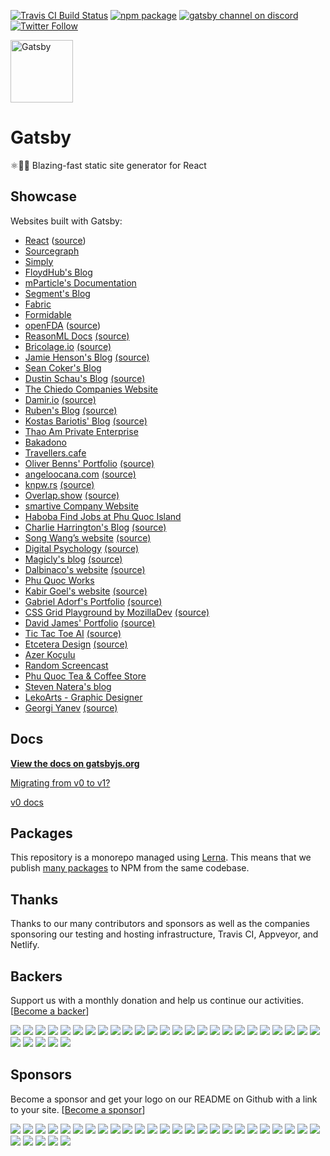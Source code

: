 [![Travis CI Build Status](https://travis-ci.org/gatsbyjs/gatsby.svg?branch=master)](https://travis-ci.org/gatsbyjs/gatsby)
[![npm package](https://img.shields.io/npm/v/gatsby.svg?style=flat-square)](https://www.npmjs.org/package/gatsby)
[![gatsby channel on discord](https://img.shields.io/badge/discord-gatsby%40reactiflux-738bd7.svg?style=flat-square)](https://discord.gg/0ZcbPKXt5bVoxkfV)
[![Twitter Follow](https://img.shields.io/twitter/follow/gatsbyjs.svg?style=social)](https://twitter.com/gatsbyjs)

<img alt="Gatsby" src="https://www.gatsbyjs.org/gatsby-negative.svg" width="100">

# Gatsby

⚛️📄🚀 Blazing-fast static site generator for React

## Showcase

Websites built with Gatsby:
* [React](https://reactjs.org/) ([source](https://github.com/reactjs/reactjs.org))
* [Sourcegraph](https://about.sourcegraph.com)
* [Simply](https://simply.co.za)
* [FloydHub's Blog](https://blog.floydhub.com)
* [mParticle's Documentation](https://docs.mparticle.com)
* [Segment's Blog](https://segment.com/blog/)
* [Fabric](https://meetfabric.com/)
* [Formidable](https://formidable.com/)
* [openFDA](https://open.fda.gov/) ([source](https://github.com/FDA/open.fda.gov))
* [ReasonML Docs](https://reasonml.github.io/) [(source)](https://github.com/reasonml/reasonml.github.io)
* [Bricolage.io](https://www.bricolage.io/) [(source)](https://github.com/KyleAMathews/blog)
* [Jamie Henson's Blog](http://jamiehenson.com/) [(source)](https://github.com/jamiehenson/jh47-gatsby)
* [Sean Coker's Blog](https://sean.is/)
* [Dustin Schau's Blog](https://dustinschau.com/blog/) [(source)](https://github.com/dschau/blog)
* [The Chiedo Companies Website](https://www.chiedo.com)
* [Damir.io](http://damir.io/) [(source)](https://github.com/dvzrd/gatsby-sfiction)
* [Ruben's Blog](https://vagr9k.me/) [(source)](https://github.com/Vagr9K/Blog)
* [Kostas Bariotis' Blog](https://kostasbariotis.com/) [(source)](https://github.com/kbariotis/kostasbariotis.com)
* [Thao Am Private Enterprise](http://thaoam.com/)
* [Bakadono](http://bakadono.com/)
* [Travellers.cafe](https://travellers.cafe/)
* [Oliver Benns' Portfolio](https://oliverbenns.com) [(source)](https://github.com/oliverbenns/oliverbenns.com)
* [angeloocana.com](https://angeloocana.com) [(source)](https://github.com/angeloocana/angeloocana)
* [knpw.rs](https://knpw.rs) [(source)](https://github.com/knpwrs/knpw.rs)
* [Overlap.show](https://overlap.show) [(source)](https://github.com/pouretrebelle/overlap.show)
* [smartive Company Website](https://smartive.ch)
* [Haboba Find Jobs at Phu Quoc Island](http://haboba.com)
* [Charlie Harrington's Blog](https://charlieharrington.com) [(source)](https://github.com/whatrocks/blog)
* [Song Wang’s website](https://songwang.io/) [(source)](https://github.com/wangsongiam/songwang.io)
* [Digital Psychology](http://digitalpsychology.io) [(source)](https://github.com/danistefanovic/digitalpsychology.io)
* [Magicly's blog](https://magicly.me/) [(source)](https://github.com/magicly/gatsby-blog)
* [Dalbinaco's website](http://dalbinaco.com/) [(source)](https://github.com/dalbinaco/dalbinaco.github.io)
* [Phu Quoc Works](http://phuquocworks.net)
* [Kabir Goel's website](https://kbrgl.github.io) [(source)](https://github.com/kbrgl/kbrgl.github.io)
* [Gabriel Adorf's Portfolio](https://gabrieladorf.com/) [(source)](https://github.com/gabdorf/gabriel-adorf-portfolio)
* [CSS Grid Playground by MozillaDev](https://mozilladevelopers.github.io/playground/) [(source)](https://github.com/MozillaDevelopers/playground)
* [David James' Portfolio](http://dfjames.com) [(source)](https://github.com/daviddeejjames/dfjames-gatsby)
* [Tic Tac Toe AI](https://tic-tac-toe-ai.surge.sh) [(source)](https://github.com/angeloocana/tic-tac-toe-ai)
* [Etcetera Design](https://etcetera.design) [(source)](https://github.com/etceteradesign/website)
* [Azer Koçulu](http://azer.bike)
* [Random Screencast](https://randomscreencast.com)
* [Phu Quoc Tea & Coffee Store](http://trasuaphuquoc.com)
* [Steven Natera's blog](https://www.stevennatera.com)
* [LekoArts - Graphic Designer](https://www.lekoarts.de)
* [Georgi Yanev](https://blog.georgi-yanev.com) [(source)](https://github.com/jumpalottahigh/blog.georgi-yanev.com)

## Docs

**[View the docs on gatsbyjs.org](https://www.gatsbyjs.org/docs/)**

[Migrating from v0 to v1?](https://www.gatsbyjs.org/docs/migrating-from-v0-to-v1/)

[v0 docs](/v0-README.md)

## Packages

This repository is a monorepo managed using [Lerna](https://github.com/lerna/lerna). This means that we publish [many packages](/packages) to NPM from the same codebase.

## Thanks

Thanks to our many contributors and sponsors as well as the companies sponsoring our testing and hosting infrastructure, Travis CI, Appveyor, and Netlify.

## Backers

Support us with a monthly donation and help us continue our activities. [[Become a backer](https://opencollective.com/gatsby#backer)]

<a href="https://opencollective.com/gatsby/backer/0/website" target="_blank"><img src="https://opencollective.com/gatsby/backer/0/avatar.svg"></a>
<a href="https://opencollective.com/gatsby/backer/1/website" target="_blank"><img src="https://opencollective.com/gatsby/backer/1/avatar.svg"></a>
<a href="https://opencollective.com/gatsby/backer/2/website" target="_blank"><img src="https://opencollective.com/gatsby/backer/2/avatar.svg"></a>
<a href="https://opencollective.com/gatsby/backer/3/website" target="_blank"><img src="https://opencollective.com/gatsby/backer/3/avatar.svg"></a>
<a href="https://opencollective.com/gatsby/backer/4/website" target="_blank"><img src="https://opencollective.com/gatsby/backer/4/avatar.svg"></a>
<a href="https://opencollective.com/gatsby/backer/5/website" target="_blank"><img src="https://opencollective.com/gatsby/backer/5/avatar.svg"></a>
<a href="https://opencollective.com/gatsby/backer/6/website" target="_blank"><img src="https://opencollective.com/gatsby/backer/6/avatar.svg"></a>
<a href="https://opencollective.com/gatsby/backer/7/website" target="_blank"><img src="https://opencollective.com/gatsby/backer/7/avatar.svg"></a>
<a href="https://opencollective.com/gatsby/backer/8/website" target="_blank"><img src="https://opencollective.com/gatsby/backer/8/avatar.svg"></a>
<a href="https://opencollective.com/gatsby/backer/9/website" target="_blank"><img src="https://opencollective.com/gatsby/backer/9/avatar.svg"></a>
<a href="https://opencollective.com/gatsby/backer/10/website" target="_blank"><img src="https://opencollective.com/gatsby/backer/10/avatar.svg"></a>
<a href="https://opencollective.com/gatsby/backer/11/website" target="_blank"><img src="https://opencollective.com/gatsby/backer/11/avatar.svg"></a>
<a href="https://opencollective.com/gatsby/backer/12/website" target="_blank"><img src="https://opencollective.com/gatsby/backer/12/avatar.svg"></a>
<a href="https://opencollective.com/gatsby/backer/13/website" target="_blank"><img src="https://opencollective.com/gatsby/backer/13/avatar.svg"></a>
<a href="https://opencollective.com/gatsby/backer/14/website" target="_blank"><img src="https://opencollective.com/gatsby/backer/14/avatar.svg"></a>
<a href="https://opencollective.com/gatsby/backer/15/website" target="_blank"><img src="https://opencollective.com/gatsby/backer/15/avatar.svg"></a>
<a href="https://opencollective.com/gatsby/backer/16/website" target="_blank"><img src="https://opencollective.com/gatsby/backer/16/avatar.svg"></a>
<a href="https://opencollective.com/gatsby/backer/17/website" target="_blank"><img src="https://opencollective.com/gatsby/backer/17/avatar.svg"></a>
<a href="https://opencollective.com/gatsby/backer/18/website" target="_blank"><img src="https://opencollective.com/gatsby/backer/18/avatar.svg"></a>
<a href="https://opencollective.com/gatsby/backer/19/website" target="_blank"><img src="https://opencollective.com/gatsby/backer/19/avatar.svg"></a>
<a href="https://opencollective.com/gatsby/backer/20/website" target="_blank"><img src="https://opencollective.com/gatsby/backer/20/avatar.svg"></a>
<a href="https://opencollective.com/gatsby/backer/21/website" target="_blank"><img src="https://opencollective.com/gatsby/backer/21/avatar.svg"></a>
<a href="https://opencollective.com/gatsby/backer/22/website" target="_blank"><img src="https://opencollective.com/gatsby/backer/22/avatar.svg"></a>
<a href="https://opencollective.com/gatsby/backer/23/website" target="_blank"><img src="https://opencollective.com/gatsby/backer/23/avatar.svg"></a>
<a href="https://opencollective.com/gatsby/backer/24/website" target="_blank"><img src="https://opencollective.com/gatsby/backer/24/avatar.svg"></a>
<a href="https://opencollective.com/gatsby/backer/25/website" target="_blank"><img src="https://opencollective.com/gatsby/backer/25/avatar.svg"></a>
<a href="https://opencollective.com/gatsby/backer/26/website" target="_blank"><img src="https://opencollective.com/gatsby/backer/26/avatar.svg"></a>
<a href="https://opencollective.com/gatsby/backer/27/website" target="_blank"><img src="https://opencollective.com/gatsby/backer/27/avatar.svg"></a>
<a href="https://opencollective.com/gatsby/backer/28/website" target="_blank"><img src="https://opencollective.com/gatsby/backer/28/avatar.svg"></a>
<a href="https://opencollective.com/gatsby/backer/29/website" target="_blank"><img src="https://opencollective.com/gatsby/backer/29/avatar.svg"></a>


## Sponsors

Become a sponsor and get your logo on our README on Github with a link to your site. [[Become a sponsor](https://opencollective.com/gatsby#sponsor)]

<a href="https://opencollective.com/gatsby/sponsor/0/website" target="_blank"><img src="https://opencollective.com/gatsby/sponsor/0/avatar.svg"></a>
<a href="https://opencollective.com/gatsby/sponsor/1/website" target="_blank"><img src="https://opencollective.com/gatsby/sponsor/1/avatar.svg"></a>
<a href="https://opencollective.com/gatsby/sponsor/2/website" target="_blank"><img src="https://opencollective.com/gatsby/sponsor/2/avatar.svg"></a>
<a href="https://opencollective.com/gatsby/sponsor/3/website" target="_blank"><img src="https://opencollective.com/gatsby/sponsor/3/avatar.svg"></a>
<a href="https://opencollective.com/gatsby/sponsor/4/website" target="_blank"><img src="https://opencollective.com/gatsby/sponsor/4/avatar.svg"></a>
<a href="https://opencollective.com/gatsby/sponsor/5/website" target="_blank"><img src="https://opencollective.com/gatsby/sponsor/5/avatar.svg"></a>
<a href="https://opencollective.com/gatsby/sponsor/6/website" target="_blank"><img src="https://opencollective.com/gatsby/sponsor/6/avatar.svg"></a>
<a href="https://opencollective.com/gatsby/sponsor/7/website" target="_blank"><img src="https://opencollective.com/gatsby/sponsor/7/avatar.svg"></a>
<a href="https://opencollective.com/gatsby/sponsor/8/website" target="_blank"><img src="https://opencollective.com/gatsby/sponsor/8/avatar.svg"></a>
<a href="https://opencollective.com/gatsby/sponsor/9/website" target="_blank"><img src="https://opencollective.com/gatsby/sponsor/9/avatar.svg"></a>
<a href="https://opencollective.com/gatsby/sponsor/10/website" target="_blank"><img src="https://opencollective.com/gatsby/sponsor/10/avatar.svg"></a>
<a href="https://opencollective.com/gatsby/sponsor/11/website" target="_blank"><img src="https://opencollective.com/gatsby/sponsor/11/avatar.svg"></a>
<a href="https://opencollective.com/gatsby/sponsor/12/website" target="_blank"><img src="https://opencollective.com/gatsby/sponsor/12/avatar.svg"></a>
<a href="https://opencollective.com/gatsby/sponsor/13/website" target="_blank"><img src="https://opencollective.com/gatsby/sponsor/13/avatar.svg"></a>
<a href="https://opencollective.com/gatsby/sponsor/14/website" target="_blank"><img src="https://opencollective.com/gatsby/sponsor/14/avatar.svg"></a>
<a href="https://opencollective.com/gatsby/sponsor/15/website" target="_blank"><img src="https://opencollective.com/gatsby/sponsor/15/avatar.svg"></a>
<a href="https://opencollective.com/gatsby/sponsor/16/website" target="_blank"><img src="https://opencollective.com/gatsby/sponsor/16/avatar.svg"></a>
<a href="https://opencollective.com/gatsby/sponsor/17/website" target="_blank"><img src="https://opencollective.com/gatsby/sponsor/17/avatar.svg"></a>
<a href="https://opencollective.com/gatsby/sponsor/18/website" target="_blank"><img src="https://opencollective.com/gatsby/sponsor/18/avatar.svg"></a>
<a href="https://opencollective.com/gatsby/sponsor/19/website" target="_blank"><img src="https://opencollective.com/gatsby/sponsor/19/avatar.svg"></a>
<a href="https://opencollective.com/gatsby/sponsor/20/website" target="_blank"><img src="https://opencollective.com/gatsby/sponsor/20/avatar.svg"></a>
<a href="https://opencollective.com/gatsby/sponsor/21/website" target="_blank"><img src="https://opencollective.com/gatsby/sponsor/21/avatar.svg"></a>
<a href="https://opencollective.com/gatsby/sponsor/22/website" target="_blank"><img src="https://opencollective.com/gatsby/sponsor/22/avatar.svg"></a>
<a href="https://opencollective.com/gatsby/sponsor/23/website" target="_blank"><img src="https://opencollective.com/gatsby/sponsor/23/avatar.svg"></a>
<a href="https://opencollective.com/gatsby/sponsor/24/website" target="_blank"><img src="https://opencollective.com/gatsby/sponsor/24/avatar.svg"></a>
<a href="https://opencollective.com/gatsby/sponsor/25/website" target="_blank"><img src="https://opencollective.com/gatsby/sponsor/25/avatar.svg"></a>
<a href="https://opencollective.com/gatsby/sponsor/26/website" target="_blank"><img src="https://opencollective.com/gatsby/sponsor/26/avatar.svg"></a>
<a href="https://opencollective.com/gatsby/sponsor/27/website" target="_blank"><img src="https://opencollective.com/gatsby/sponsor/27/avatar.svg"></a>
<a href="https://opencollective.com/gatsby/sponsor/28/website" target="_blank"><img src="https://opencollective.com/gatsby/sponsor/28/avatar.svg"></a>
<a href="https://opencollective.com/gatsby/sponsor/29/website" target="_blank"><img src="https://opencollective.com/gatsby/sponsor/29/avatar.svg"></a>
